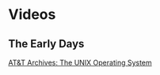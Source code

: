 # Videos


## The Early Days
[AT&T Archives: The UNIX Operating System](https://www.youtube.com/watch?v=tc4ROCJYbm0)
